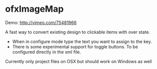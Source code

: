 ofxImageMap
===========

Demo:
http://vimeo.com/75481966

A fast way to convert existing design to clickable items with over state.
- When in configure mode type the text you want to assign to the key.
- There is some experimental support for toggle buttons. To be configured directly in the xml file.

Currently only project files on OSX but should work on Windows as well
